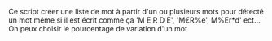 Ce script créer une liste de mot à partir d'un ou plusieurs mots pour détecté un mot même si il est écrit comme ça 'M E R D E', 'M€R%e', M%Er*d' ect...
On peux choisir le pourcentage de variation d'un mot 

